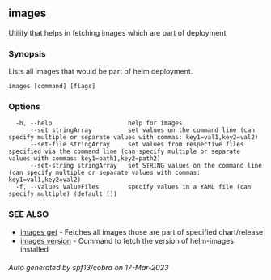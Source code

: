 ## images

Utility that helps in fetching images which are part of deployment

### Synopsis

Lists all images that would be part of helm deployment.

```
images [command] [flags]
```

### Options

```
  -h, --help                     help for images
      --set stringArray          set values on the command line (can specify multiple or separate values with commas: key1=val1,key2=val2)
      --set-file stringArray     set values from respective files specified via the command line (can specify multiple or separate values with commas: key1=path1,key2=path2)
      --set-string stringArray   set STRING values on the command line (can specify multiple or separate values with commas: key1=val1,key2=val2)
  -f, --values ValueFiles        specify values in a YAML file (can specify multiple) (default [])
```

### SEE ALSO

* [images get](images_get.md)	 - Fetches all images those are part of specified chart/release
* [images version](images_version.md)	 - Command to fetch the version of helm-images installed

###### Auto generated by spf13/cobra on 17-Mar-2023
